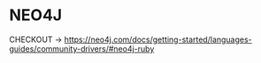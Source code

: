 # NEO4J

CHECKOUT -> https://neo4j.com/docs/getting-started/languages-guides/community-drivers/#neo4j-ruby